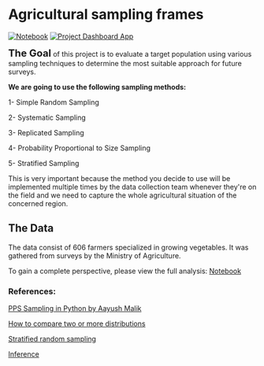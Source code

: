 # Agricultural sampling frames

[![Notebook]](https://colab.research.google.com/github/jeshuacn/Agricultural_sampling_frame_project/blob/main/SamplingFrame.ipynb)     [![Project Dashboard App]](https://sampling-project.streamlit.app)

[Project Dashboard App]: https://img.shields.io/badge/Project_Dashboard-37a779?style=for-the-badge

[Notebook]: https://img.shields.io/badge/Notebook-informational?style=for-the-badge



<span style ="font-size:20px;">**The Goal**</span> of this project is to evaluate a target population using various sampling techniques to determine the most suitable approach for future surveys.

**We are going to use the following sampling methods:**

1- Simple Random Sampling

2- Systematic Sampling

3- Replicated Sampling

4- Probability Proportional to Size Sampling

5- Stratified Sampling


This is very important because the method you decide to use will be implemented multiple times by the data collection team whenever they're on the field and we need to capture the whole agricultural situation of the concerned region.

## The Data

The data consist of 606 farmers specialized in growing vegetables. It was gathered from surveys by the Ministry of Agriculture.

To gain a complete perspective, please view the full analysis: [Notebook](https://colab.research.google.com/github/jeshuacn/Agricultural_sampling_frame_project/blob/main/SamplingFrame.ipynb)



### References:

[PPS Sampling in Python by Aayush Malik](https://chaayushmalik.medium.com/pps-sampling-in-python-b5d5d4a8bdf7)

[How to compare two or more distributions](https://towardsdatascience.com/how-to-compare-two-or-more-distributions-9b06ee4d30bf)


[Stratified random sampling](https://www.investopedia.com/terms/stratified_random_sampling.asp#:~:text=For%20example%2C%20if%20the%20researcher,population%20size\)%20%C3%97%20stratum%20size)


[Inference](https://online.stat.psu.edu/stat200/lesson/1/1.2#paragraph--2297)
